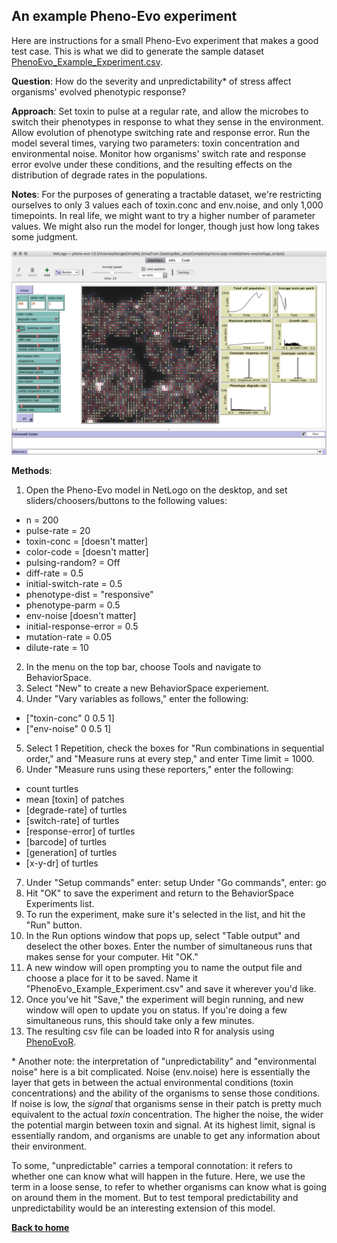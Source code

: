 ## An example Pheno-Evo experiment
Here are instructions for a small Pheno-Evo experiment that makes a good test case. This is what we did to generate the sample dataset [PhenoEvo_Example_Experiment.csv](https://ritwikavps.github.io/pheno-evo.github.io/netlogomodel). 

**Question**: How do the severity and unpredictability* of stress affect organisms' evolved phenotypic response?

**Approach**: Set toxin to pulse at a regular rate, and allow the microbes to switch their phenotypes in response to what they sense in the environment. Allow evolution of phenotype switching rate and response error. Run the model several times, varying two parameters: toxin concentration and environmental noise. Monitor how organisms' switch rate and response error evolve under these conditions, and the resulting effects on the distribution of degrade rates in the populations.

**Notes**: For the purposes of generating a tractable dataset, we're restricting ourselves to only 3 values each of toxin.conc and env.noise, and only 1,000 timepoints. In real life, we might want to try a higher number of parameter values. We might also run the model for longer, though just how long takes some judgment.

<img src="images/PhenoEvo_screenshot.png" width="800">

**Methods**:
1. Open the Pheno-Evo model in NetLogo on the desktop, and set sliders/choosers/buttons to the following values:
* n = 200
* pulse-rate = 20
* toxin-conc = [doesn't matter]
* color-code = [doesn't matter]
* pulsing-random? = Off
* diff-rate = 0.5
* initial-switch-rate = 0.5
* phenotype-dist = "responsive"
* phenotype-parm = 0.5
* env-noise [doesn't matter]
* initial-response-error = 0.5
* mutation-rate = 0.05
* dilute-rate = 10
2. In the menu on the top bar, choose Tools and navigate to BehaviorSpace.
3. Select "New" to create a new BehaviorSpace experiement.
4. Under "Vary variables as follows," enter the following:
* ["toxin-conc" 0 0.5 1]
* ["env-noise" 0 0.5 1]
5. Select 1 Repetition, check the boxes for "Run combinations in sequential order," and "Measure runs at every step," and enter Time limit = 1000.
6. Under "Measure runs using these reporters," enter the following:
* count turtles
* mean [toxin] of patches
* [degrade-rate] of turtles
* [switch-rate] of turtles
* [response-error] of turtles
* [barcode] of turtles
* [generation] of turtles
* [x-y-dr] of turtles
7. Under "Setup commands" enter: 
setup
Under "Go commands", enter: 
go
8. Hit "OK" to save the experiment and return to the BehaviorSpace Experiments list.
9. To run the experiment, make sure it's selected in the list, and hit the "Run" button.
10. In the Run options window that pops up, select "Table output" and deselect the other boxes. Enter the number of simultaneous runs that makes sense for your computer. Hit "OK."
11. A new window will open prompting you to name the output file and choose a place for it to be saved. Name it "PhenoEvo_Example_Experiment.csv" and save it wherever you'd like.
12. Once you've hit "Save," the experiment will begin running, and new window will open to update you on status. If you're doing a few simultaneous runs, this should take only a few minutes.
13. The resulting csv file can be loaded into R for analysis using [PhenoEvoR](https://ritwikavps.github.io/pheno-evo.github.io/about_PhenoEvoR).



\* Another note: the interpretation of "unpredictability" and "environmental noise" here is a bit complicated. Noise (env.noise) here is essentially the layer that gets in between the actual environmental conditions (toxin concentrations) and the ability of the organisms to sense those conditions. If noise is low, the *signal* that organisms sense in their patch is pretty much equivalent to the actual *toxin* concentration. The higher the noise, the wider the potential margin between toxin and signal. At its highest limit, signal is essentially random, and organisms are unable to get any information about their environment.

To some, "unpredictable" carries a temporal connotation: it refers to whether one can know what will happen in the future. Here, we use the term in a loose sense, to refer to whether organisms can know what is going on around them in the moment. But to test temporal predictability and unpredictability would be an interesting extension of this model.


**[Back to home](https://ritwikavps.github.io/pheno-evo.github.io/)**
